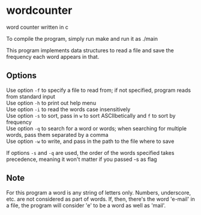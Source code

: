 # wordcounter
word counter written in c

To compile the program, simply run make and run it as ./main

This program implements data structures to read a file and save the frequency each word appears in that.

## Options
Use option `-f` to specify a file to read from; if not specified, program reads from standard input  
Use option `-h` to print out help menu  
Use option `-i` to read the words case insensitively  
Use option `-s` to sort, pass in `w` to sort ASCIIbetically and `f` to sort by frequency  
Use option `-q` to search for a word or words; when searching for multiple words, pass them separated by a comma  
Use option `-w` to write, and pass in the path to the file where to save  
  
If options `-s` and `-q` are used, the order of the words specified takes precedence, meaning it won't matter if you passed -s as flag

## Note
For this program a word is any string of letters only. Numbers, underscore, etc. are not considered as part of words. If, then, there's the word 'e-mail' in a file, the program will consider 'e' to be a word as well as 'mail'.

